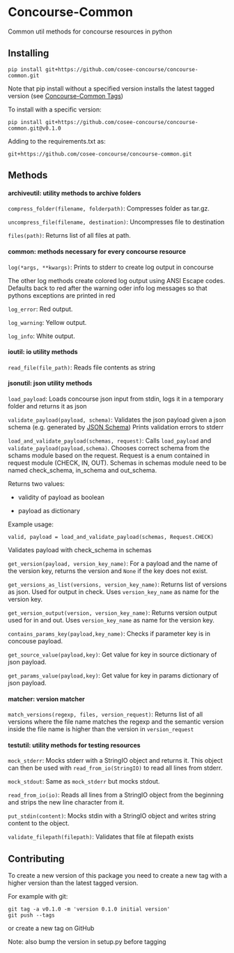 # Concourse-Common  
Common util methods for concourse resources in python

## Installing
````
pip install git+https://github.com/cosee-concourse/concourse-common.git
````
Note that pip install without a specified version installs the latest tagged version (see [Concourse-Common Tags](https://github.com/cosee-concourse/concourse-common/tags))

To install with a specific version:
````
pip install git+https://github.com/cosee-concourse/concourse-common.git@v0.1.0
````

Adding to the requirements.txt as:
````
git+https://github.com/cosee-concourse/concourse-common.git
````

## Methods

#### archiveutil: utility methods to archive folders

`compress_folder(filename, folderpath)`: Compresses folder as tar.gz.

`uncompress_file(filename, destination)`: Uncompresses file to destination

`files(path)`: Returns list of all files at path.

#### common: methods necessary for every concourse resource

`log(*args, **kwargs)`: Prints to stderr to create log output in concourse
 
The other log methods create colored log output using ANSI Escape codes. 
Defaults back to red after the warning oder info log messages so that pythons exceptions are printed in red 
 
`log_error`: Red output.
 
`log_warning`: Yellow output.
 
`log_info`: White output.
 
#### ioutil: io utility methods 

`read_file(file_path)`: Reads file contents as string 

#### jsonutil: json utility methods

`load_payload`: Loads concourse json input from stdin, logs it in a temporary folder and returns it as json

`validate_payload(payload, schema)`: Validates the json payload given a json schema (e.g. generated by [JSON Schema](http://jsonschema.net))
Prints validation errors to stderr

`load_and_validate_payload(schemas, request)`: Calls `load_payload` and `validate_payload(payload,schema)`.
Chooses correct schema from the schams module based on the request. Request is a enum contained in request module 
(CHECK, IN, OUT). Schemas in schemas module need to be named check_schema, in_schema and out_schema.

Returns two values: 
	
- validity of payload as boolean

- payload as dictionary
	
Example usage:
``` 
valid, payload = load_and_validate_payload(schemas, Request.CHECK)
```
Validates payload with check_schema in schemas

`get_version(payload, version_key_name)`: For a payload and the name of the version key, returns the version and `None` 
if the key does not exist.

`get_versions_as_list(versions, version_key_name)`: Returns list of versions as json. Used for output in check.
Uses `version_key_name` as name for the version key.

`get_version_output(version, version_key_name)`: Returns version output used for in and out. Uses `version_key_name` 
as name for the version key. 

`contains_params_key(payload,key_name)`: Checks if parameter key is in concouse payload.

`get_source_value(payload,key)`: Get value for key in source dictionary of json payload.

`get_params_value(payload,key)`: Get value for key in params dictionary of json payload.

#### matcher: version matcher

`match_versions(regexp, files, version_request)`: Returns list of all versions where 
the file name matches the regexp and the semantic version inside the file name is higher than the version in `version_request`

#### testutil: utility methods for testing resources

`mock_stderr`: Mocks stderr with a StringIO object and returns it. 
This object can then be used with `read_from_io(StringIO)` to read all lines from stderr.

`mock_stdout`: Same as `mock_stderr` but mocks stdout.

`read_from_io(io)`: Reads all lines from a StringIO object from the beginning and strips the new line character from it.

`put_stdin(content)`: Mocks stdin with a StringIO object and writes string content to the object.

`validate_filepath(filepath)`: Validates that file at filepath exists

## Contributing
To create a new version of this package you need to create a new tag with a higher version than the latest tagged version.

For example with git:
````
git tag -a v0.1.0 -m 'version 0.1.0 initial version'
git push --tags   
````

or create a new tag on GitHub

Note: also bump the version in setup.py before tagging